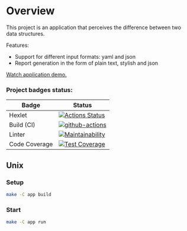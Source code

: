 # Overview

This project is an application that perceives the difference between two data structures. <br>

Features:
* Support for different input formats: yaml and json
* Report generation in the form of plain text, stylish and json

[Watch application demo.](https://asciinema.org/a/QMvN1brLBz4OZR3uRCnvIryrl) <br>

### Project badges status:
| Badge         | Status |
|---------------|--------|
| Hexlet        |[![Actions Status](https://github.com/mpa-github/java-project-71/workflows/hexlet-check/badge.svg)](https://github.com/mpa-github/java-project-71/actions)|
| Build (CI)    |[![github-actions](https://github.com/mpa-github/java-project-71/actions/workflows/github-actions.yml/badge.svg)](https://github.com/mpa-github/java-project-71/actions/workflows/github-actions.yml)|
| Linter        |[![Maintainability](https://api.codeclimate.com/v1/badges/eaf03a784479d1b55f25/maintainability)](https://codeclimate.com/github/mpa-github/java-project-71/maintainability)|
| Code Coverage |[![Test Coverage](https://api.codeclimate.com/v1/badges/eaf03a784479d1b55f25/test_coverage)](https://codeclimate.com/github/mpa-github/java-project-71/test_coverage)|

## Unix
### Setup

```sh
make -C app build
```

### Start

```sh
make -C app run
```